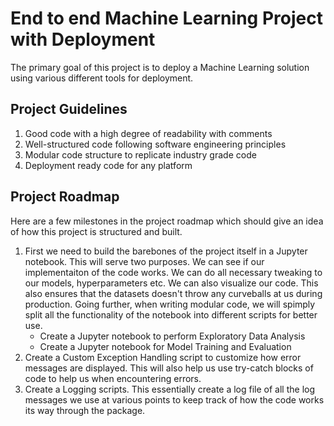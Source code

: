 # End to end Machine Learning Project with Deployment
The primary goal of this project is to deploy a Machine Learning solution using various different tools for deployment.

## Project Guidelines
1. Good code with a high degree of readability with comments
2. Well-structured code following software engineering principles
3. Modular code structure to replicate industry grade code
4. Deployment ready code for any platform

## Project Roadmap
Here are a few milestones in the project roadmap which should give an idea of how this project is structured and built.
1. First we need to build the barebones of the project itself in a Jupyter notebook. This will serve two purposes. We can see if our implementaiton of the code works. We can do all necessary tweaking to our models, hyperparameters etc. We can also visualize our code. This also ensures that the datasets doesn't throw any curveballs at us during production. Going further, when writing modular code, we will spimply split all the functionality of the notebook into different scripts for better use.
    * Create a Jupyter notebook to perform Exploratory Data Analysis
    * Create a Jupyter notebook for Model Training and Evaluation
2. Create a Custom Exception Handling script to customize how error messages are displayed. This will also help us use try-catch blocks of code to help us when encountering errors.
3. Create a Logging scripts. This essentially create a log file of all the log messages we use at various points to keep track of how the code works its way through the package.
